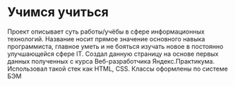 # Учимся учиться
Проект описывает суть работы/учёбы в сфере информационных технологий. Название носит прямое значение основного навыка программиста, главное уметь и не бояться изучать новое в постоянно улучшающейся сфере IT.
Создал данную страницу на основе первых данных полученных с курса Веб-разработчика Яндекс.Практикума. Использовал такой стек как HTML, CSS. Классы оформлены по системе БЭМ
